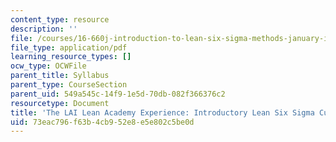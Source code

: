 ```yaml
---
content_type: resource
description: ''
file: /courses/16-660j-introduction-to-lean-six-sigma-methods-january-iap-2012/73eac796f63b4cb952e8e5e802c5be0d_MIT16_660JIAP12_ISERC2013.pdf
file_type: application/pdf
learning_resource_types: []
ocw_type: OCWFile
parent_title: Syllabus
parent_type: CourseSection
parent_uid: 549a545c-14f9-1e5d-70db-082f366376c2
resourcetype: Document
title: 'The LAI Lean Academy Experience: Introductory Lean Six Sigma Curriculum'
uid: 73eac796-f63b-4cb9-52e8-e5e802c5be0d
---
```


